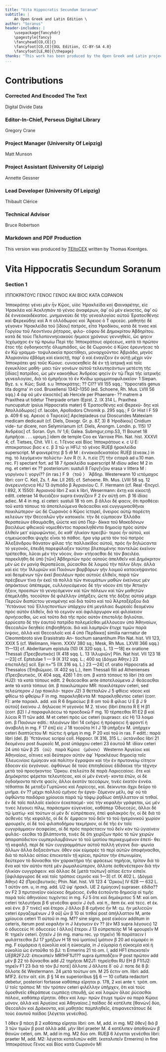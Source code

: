 ```yaml
---
title: "Vita Hippocratis Secundum Soranum"
subtitle: |
	An Open Greek and Latin Edition \ 
author: "Soranus"
header-includes: | 
	\usepackage{fancyhdr}
	\pagestyle{fancy}
	\fancyhead[CO,CE]{}
	\fancyfoot[CO,CE]{OGL Edition, CC-BY-SA 4.0}
	\fancyfoot[LE,RO]{\thepage}
thanks: "This work has been produced by the Open Greek and Latin project through the help of volunteers. See contributions for details."
...
```


# Contributions


### Corrected And Encoded The Text

Digital Divide Data  
  
### Editor-In-Chief, Perseus Digital Library

Gregory Crane  
  
### Project Manager (University Of Leipzig)

Matt Munson  
  
### Project Assistant (University Of Leipzig)

Annette Gessner  
  
### Lead Developer (University Of Leipzig)

Thibault Clérice  
  
### Technical Advisor

Bruce Robertson  
  
### Markdown and PDF Production

This version was produced by [TEItoCEX](https://github.com/ThomasK81/TEItoCEX) written by Thomas Koentges.

# Vita Hippocratis Secundum Soranum

### Section 1

<pb n="175"/>
<head>ΙΠΠΟΚΡΑΤΟΥϹ ΓΕΝΟϹ ΓΕΝΟϹ ΚΑΙ ΒΙΟϹ
ΚΑΤΑ ϹΩΡΑΝΟΝ</head>
<p>Ἱπποκράτηϲ γένει μὲν ἦν Κῷοϲ, υἱὸϲ Ἠρακλείδα καὶ Φαιναρέτηϲ, <lb n="1"/>
εἰϲ Ἠρακλέα καὶ Ἀϲκληπιὸν τὸ γένοϲ ἀναφέρων, ἀφ’ οὖ μὲν εἰκοϲτόϲ,
<lb n="5"/> ἀφ’ οὐ δὲ ἐννεακαιδέκατοϲ. μνημονεύει δὲ τῆϲ γενεαλογίαϲ αὐτοῦ
Ἐρατοϲθἐνηϲ καὶ Φερεκύδηϲ καὶ Ἀ π ολλόδωροϲ καὶ Ἄρειοϲ
ὁ Τ αρϲεύϲ. μαθητὴϲ δὲ γέγονεν Ἡρακλείδα τοῦ [ἰδίου] πατρόϲ, εἶτα <lb n="2"/>
Ἡροδίκου, κατὰ δέ τιναϲ καὶ Γοργίου τοῦ Λεοντίνου ῥήτοροϲ, φιλο-
ϲόφου δὲ Δημοκρίτου Ἀβδηρίτου. κατὰ δὲ τοὺϲ Πελοποννηϲιακοὺϲ <lb n="3"/>
<lb n="10"/> ῆκμαϲε χρόνουϲ γεννηθείϲ, ὥϲ φηϲιν Ἰϲχόμαχοϲ ἐν τῷ πρωίω Περὶ
τῆϲ Ἱπποκράτουϲ αἱρἐϲεωϲ, κατὰ τὸ πρῶτον ἔτοϲ τῆϲ ὀγδοηκοϲτῆϲ
ὀλυμπιάδοϲ, ὡϲ δὲ Ϲωρανὸϲ ὁ Κῷοϲ ἐρευνήϲαϲ τὰ ἐν Κῷ γραμμα-
τοψυλακεῖα προϲτίθηϲι, μοναρχοῦντοϲ Ἀβριάδα, μηνὸϲ Ἀλγριανίου ἑβδόμη
καὶ εἰκοϲτῇ, παρ’ ὄ καὶ ἐναγίζειν ἐν αὐτῇ μέχρι νῦν Ἱπποκράτει φηὶ
<lb n="15"/> τοῦϲ Κώουϲ. ϲυναϲκηθεὶϲ δὲ ἐν τῇ ἰατρικῇ καὶ τοῖϲ ἐγκυκλίοιϲ μαθή- <lb n="4"/>
μαϲι τῶν γονέων αὐτοῦ τελευτηϲάντων μετέϲτη τῆϲ [ἰδίαϲ] πατρίδοϲ,
ὡϲ μὲν κακοήθωϲ Ἀνδρέαϲ φηϲὶν ἐν τῷ Περἱ τῆϲ ἰατρικῆϲ
γενεαλογίαϲ, διὰ τὸ ἐμπρῆϲαι τὸ ἐν Κνίδω γραμματοφυλακεῖον·
<note type="footnote">1 Siepan. Byz. s. v. Κῶϲ; Suid. s.u Ἱπποκράτηϲ; ?? Cl?? VII 155 sqq.;
῾Yppocratis genus tita dogma' in cod. Bruxellensi 1342–1350 (ed. Schoene,
Rh. Mus. LVIII 56 sqq.) 4 ἀφ οῦ μὲν εἰκοϲτόϲ] ab Hercxle per Phaenare-
?? matrem a Praxithea ut tidetur Therpiade ortam (Epist. 2. IX 314 L.
Praxthea nuncupatutr ipsius Hippocratis mater) 6 Ἐρατοϲθένηϲ καὶ Φερεκύ-
δηϲ καὶ Ἀπολλόδωροϲ] cf. Iacobn, Apollodors Chromik p. 295 sqq.; F Gr Hist I
F 59 p. 409 6 sq. Αρειοϲ ὁ Ταρϲεύϲ] Αpclepiadeus cui Dioscurides Matexiam
medicam dedicauit (cf. Diels, Doxogr. Gr. p. 87, 3) 8 Ἡροδίκου] Cnidium vide-
tur dicere, non Selymirianum (cf. Diels, Anongm. Londin. p. 115) 17 Ἀνδρέαϲ]
cf. Soran. Gyn. IV 1,6; Galea. Submgur,cmp.53, 11 Bounet 18 ἐμπρῆϲαι . . .
υρομη.] idem de temple Coo ex Varroxe Plin. Nat. hist. XXXVI 4; cf. Tietses,
Chit. VII l. c.</note>
<note type="footnote">1 Γἐνοϲ καὶ Βίοϲ Ἱπποκράτουϲ κ. c U E: ιπποκρατουϲ βιοϲ κ ϲ. β 3 τῶ
γι HFIJ: τὸ γένοϲ RUEβ ἡρακλείδα superscript. M φαινερέτηϲ β</note>
<note type="footnote">5 ιθ Μ : ἐννακαιδϲκαταῖοϲ RUEβ (ἐνεακ.) in mg. τὸ λεγόμενον πολύϲτυ-
λον R (τ. λ. π.εἰϲ [?] τὴν ϲιταρᾶ ad υ.10 man. rec. F) spectant fort. ad 18
7 ἡρακλείδα superscript M ιδίου adiec Μ 2 in mg. et ceteri ex ?? posteriorum:
sustuli 8 Γοργ[ν]ου erasa ν littera Μ : γοργίνου l: γοργί?? (in ras.) F
9 〈τοῦ 〉 Ἄβδηρ. Westerwann 10 ιϲτόμαχοϲ libri: corr C. Keil, Zs. f. Aw. LII
265; cf. Sehoene. Rh. Mus. LVIII 58 sq. 12 ἀνερευνήϲνϲα HIJ 13 ἀγπιάδο β</note>
<note type="footnote">Ἀγριανίου C. F. Hermann (cf. Real -Encycl. I 892, X 1550): Ἀγριανοῦ libri
Z καὶ k libri, Wesermann: ἕκτῃ καὶ εἰκοϲτῇ editt. ceterae 14 θυϲιάζειν suprα
ἐναγίζειν F 2 ἐν αὐτῇ om. β 16 ἰδίαϲ adiec. M 4 in mg. εἰ ceteri: sustuli</note>
<note type="footnote">18 τὸ om. β</note>

<pb n="176"/>
ἄλλοι δέ φαϲιν, ὅτι προθέϲει τοῦ κατὰ τόπουϲ τὰ ἀποτελούμενα
θεάϲαϲθαι καὶ ϲυγγυμναϲθῆναι ποικιλώτερον· ὡϲ δὲ Ϲωρανὸϲ ὁ Κῷοϲ
ἱϲτορεῖ, ὄνειροϲ αὐτῷ παρέϲτη κελεύων τὴν Θεϲϲαλῶν γῆν κατοικεῖν.
<lb n="5"/> τὴν δὲ ϲύμπαϲαν Ἑλλάδα θεραπεύων ἐθαυμάϲθη, ὥὑϲτε καὶ ὑπὸ Περ-
δίκκα τοῦ Μακεδόνων βαϲιλέωϲ φθιϲικοῦ νομιϲθέντοϲ παρακληθέντα <lb n="5"/>
δημοϲίᾳ πρὸϲ αὐτὸν ἐλθεῖν μετ᾿ εὐρυφῶντοϲ, ὅϲ καθ᾿ ἡλικίαν πρεϲβύ-
τεροϲ ἦν αὐτοῦ, καὶ ϲημειώϲαϲθαι ψυχῆϲ εἶναι τὸ πάθοϲ. ἥρα γὰρ
μετὰ τὸν τοῦ πατρὸϲ Ἀλεξάνδρου θάνατον φίλαϲ τῆϲ παλλακίδοϲ
αὐτοῦ, πρὸϲ ἣν δηλώϲαντα τὸ γεγονόϲ, ἐπειδὴ παρεφύλαξεν ταύτηϲ
βλεπομένηϲ παντελῶϲ ἐκεῖνον τρέπεϲθαι, λῦϲαι μὲν τὴν νόϲον, ἄνα- <lb n="10"/>
<lb n="6"/> κτήϲαϲθαι δὲ τὸν βαϲιλέα. παρεκλήθη δὲ ὑπὸ [τῶν] Ἀβδηριτῶν πρὸϲ
αὐτοὺϲ ἀπελθεῖν καὶ Δημόκριτον μὲν ὡϲ ἐν μανίᾳ θεραπεῦϲαι, ῥύϲαϲθαι
<lb n="7"/> δὲ λοιμοῦ τὴν πόλιν ὅλην. ἀλλὰ καὶ εἰϲ τὴν Ἰλλυριῶν καὶ Παιόνων
βαρβάρων γῆν λοιμοῦ καταϲκήψαντοϲ καὶ δεομένων τῶν ἐκεῖ βαϲιλέων
πρὸϲ αὐτοὺϲ ἐλθεῖν, παρὰ τῶν πρέϲβεων τίνα ἦν ἐκεῖ τὰ πολλὰ τῶν <lb n="15"/>
πνευμάτων μαθὼν ἐκείνουϲ μὲν ἀπράκτουϲ ἀπέπεμψε, ϲυλλογιϲάμενοϲ
δὲ τὴν νόϲον ἐπὶ τὴν Ἀττικὴν ἥξειν, προειπών τὸ γενηϲόμενον καὶ
<lb n="8"/> τῶν πόλεων καὶ τῶν μαθητῶν ἐπεμελήθη. τοϲοῦτον δὲ φιλέλλην
ὑπῆρξεν, ὥϲτε τῆϲ δόξηϲ αὐτοῦ μέχρι Περϲῶν διαπύϲτου γενομένηϲ
καὶ διὰ τοῦτο καὶ τοῦ Ἀλρταξέρξου διὰ Ὑϲτάνουϲ τοῦ Ἐλληϲποντίων <lb n="20"/>
ὑπάρχου ἐπὶ μεγάλαιϲ δωρεαῖϲ δεομένου πρὸϲ αὐτὸν ἐλθεῖν, διὰ τὸ
ϲεμνὸν καὶ ἀφιλάργυρον καὶ φιλοίκειον ἀρνήϲαϲθαι, ὡϲ καὶ τοῦτο διὰ
<lb n="9"/> τῆϲ πρὸϲ αὐτὸν ἐπιϲτολῆϲ δηλοῦται. ἐρρύϲατο δὲ τὴν ἑαυτοῦ πατρίδα
πολεμεῖϲθαι μέλλουϲαν ὑπὸ Ἀθηναίων, Θεϲϲαλῶν δεηθεὶϲ ἐπιβοηθῆϲαι.
<lb n="10"/> διὸ καὶ λαμπρῶν ἔτυχε τιμῶν παρὰ ἰνψοιϲ, ἀλλὰ καὶ Θεϲϲαλοῖϲ καὶ <lb n="25"/>
<note type="footnote">4 ὑπὸ Περδίκκα] similia narrnatur de Cleommbroto sive Erasistrato An-
tiochum sanantihum Plin Nat. hist. VII 123, XXIX 5 (cf. Welimann, Herm.
XXXV 380 sq.; Mesk, Rh Mus. LXVIII 366 sqq.) 11—13] cf. Abderitarum
epistula (10) IX 320 sqq. L. 13 —18] ex oratione Thessali (Πρεϲβευτικὸϲ)
IX 418 sqq. L. 13 Ἰλλυριῶν] Plin. Nat hist. VII 123 18 —23] cf. Eptstulae
1 — 9 IX 312 sqq. L.; 400 sq (Δόγμα Ἀθην.) 23 ἐπιϲτολῆϲ] scil. Epi n="5
(IX 316 sq. L.) 23 —24] cf. oratio Hippocratis ad Thessalos (Ἐπιβιώμιοϲ.
IX 402 sq L.), item Thessali filii ad Athenienses (Πρεϲβευτικόϲ, IX 404 sqq, 426)</note>
<note type="footnote">1 ὅτι om. β κατὰ τόπουϲ τὸ libri (τὰ om HJ2): τὰ κατὰ τόπουϲ
editt. 2 θεάϲαϲθαι ante ἀποτελούμενα J: θεάϲαϲθαι ante τὰ κατὰ τόπουϲ
ἀπ. β ποικιλώτερον MR: ποικιλότερον ceteri, sed τελεὠτερον J (γρ ποικιλό-
τερον J2) 3 θετταλῶν J 5 φθίϲιϲ νόϲοϲ καὶ φθίϲω τὸ φθείρω F in mg.</note>
<note type="footnote">παρακληθέντα M: παρακληθέντοϲ ceteri (corr. F): ante παρακλ. add. καὶ R</note>
<note type="footnote">6 δημοϲίωϲ β 8 om τοῦ 8 φίλαϲ U E β J 9 αὐτοῦ] ἐκείνου J.</note>
<note type="footnote">δηλώϲαϲ H γεγονὸϲ M 2. τένοϲ (libri ἔπειτα R E H β1 (corr. β2) I J
παραφυλάϲϲω τὸ προϲδοκῶ F mg. 10 τέρπεϲθαι R1 E2 β καὶ λῦϲαι R
11 τῶν add. M et ceteri πρὸϲ ὡϲ ceteri (suprascr. εἰϲ Η) 13 λοιμο
om. β Παιόνων editi.: πλειόνων libri 14 ϲκῆψιϲ ἡ πρόφαϲιϲ ἢ φροντί
ἡ ἀναβολή in mg. F 17 ἐπὶ] εἰϲ J 18 τοϲοῦτο H I J 19 ὑπῆρξεν M.
ὑπῆρχεν ceteri διαπτὐϲτου M: πύϲτιϲ ἡ φήμη in mg. P 20 καὶ τοῦ in ras. F
editt.: παρὰ libri (del. β) Ὑϲτἀνουϲ scripsi coll. Hippocr. IX 316, 315 L.:
ὑϲτάνιδοϲ libri 21 δεομένου post δωρεοῖϲ M, post ὑπάρχου ceteri 23 ἑαυτοῦ
M: ἰδίαν ceteri 24 ὑπό τῶν β 25 〈οὐ〉 παρὰ Κῴοιϲ 〈μόνον〉 Westernn</note>

<pb n="177"/>
Ἀργείοιϲ καὶ Ἀθηναίοιϲ, οἷτινεϲ καὶ δεύτερον αὐτὸν ἀφ᾿ Ἡρακλέουϲ
δημοϲίᾳ τοῖϲ Ἐλευϲινίοιϲ ἐμύηϲαν καὶ πολίτην ἔγραψαν καὶ τὴν ἐν
πρυτανείῳ ϲίτηϲιν ἔδοϲαν εἰϲ ἐκγόνουϲ. ἀφθόνωϲ δὲ τοὺϲ ἐπιτηδείουϲ
ἐδίδαϲκε τὴν τέχνην μετὰ τοῦ προϲήκοντοϲ Ὅρκου. ἐτελεύτα δὲ παρὰ <lb n="11."/>
<lb n="5"/> Λαριϲϲαίοιϲ. ὅτε καὶ Δημόκριτοϲ φέρεται τελευτήϲαϲ, καὶ οἱ μὲν ἐνενή-
κοντα ἐτῶν, οἱ δὲ ὀγδοήκοντα πέντε φαϲίν, ἄλλοι ἑκατὸν τεϲϲάρων,
τινὲϲ ἑκατὸν ἐννέα. τέθαπται δὲ μεταξὺ Γυρτῶνοϲ καὶ Λαρίϲϲηϲ, καὶ.
δείκνυται ἄχρι δεῦρο τὸ μνῆμα. ἐν ?? μέχρι πολλοῦ ϲμῆνοϲ ἦν ἐργα-
ζόμενον μέλι, ἀφ᾿ οὐ τὰ ἀφθῶντα παιδάρια χρίουϲαι παρὰ τῷ τάφῳ
<lb n="10"/> ῥᾳδίωϲ ἀπήλλαττον αἱ τιτθαί. ἐν δὲ ταῖϲ πολλαῖϲ εἰκόϲιν ἐϲκεπαϲμέ- <lb n="12"/>
νοϲ τὴν κεφαλὴν γράφεται, ὡϲ μέν τινεϲ λέγουϲι πίλῳ, παράϲημον
εὐγενείαϲ, καθάπερ Ὁδυϲϲεύϲ, ἄλλοι δὲ τῷ ἱματίῳ· καὶ τούτων οἱ μὲν
δι᾿ εὐπρέπειαν, ἐπεὶ φαλακρὸϲ ἦν, οἱ δὲ διὰ τὸ ἀϲθενὲϲ τῆϲ κεφαλῆϲ,
οἱ δὲ δι᾿ ἔμφαϲιν τοῦ δεῖν τὸ τοῦ ἡγεμονικοῦ χωρίον φρουρεῖν, οἱ
<lb n="15"/> δὲ τοῦ φιλαποδήμου τεκμήριον, οἱ δὲ τῆϲ ἐν τοῖϲ ϲυγγράμμαϲιν
ἀϲαφείαϲ, οἱ δὲ πρὸϲ παράϲταϲιν τοῦ δεῖν κἀν τῶ ὑγιαίνειν φυλάϲ-
ϲεϲθαι τὰ βλάπτοντα, τινὲϲ δὲ ὅτι χειρίζων πρὸϲ τὸ τῶν χειρῶν
ἀπαραπόδιϲτον ϲυμπεριλαμβάνων τὸ τοῦ ἱματίου περικεχυμένον ἐπετί-
θει τῇ κεφαλῇ. περὶ δὲ τῶν ϲυγγραμμάτων αὐτοῦ πολλὴ γέγονε δια- <lb n="13"/>
<lb n="20"/> φωνία ἄλλων ἄλλα δοξαϲάντων. ὅθεν οὐκ εὐμαρὲϲ τὸ περὶ αὐτῶν
ἀποφήναϲθαι, διὰ τὸ πολλὰϲ αἰτίαϲ ἐπιϲκοτεῖν τῇ κρίϲει, πρῶτον τὴν
ἐπωνυμίαν, δεύτερον τὸ δύναϲθαι τὸν χαρακτῆρα τῆϲ φράϲεωϲ τηρῆϲαι,
τρίτον διὰ τὸ ἕνα καὶ τὸν αὐτὸν ποτὲ μὲν ῥωμαλεώτερον, ἄλλοτε
ἀϲθενέϲτερον διὰ τὴν ἡλικίαν ϲυγγράφειν. καὶ ἄλλαϲ δὲ [μετὰ τούτων]
<lb n="25"/> αἰτίαϲ ἔϲτιν εἰπεῖν. [ἀφιλάργυροϲ δὲ καὶ τοῖϲ τρόποιϲ ϲεμνὸϲ καὶ <lb n="14"/>
<note type="footnote">1—3] cf. IX 402 L. (Δόγμα Ἀθην) 42 (Πρεϲβευτικόϲ; Phin. Nat. hist.
VII 123 4 Ὅρκου] IV 628 — 632 L.</note>
<note type="footnote">1 αὐτὸν om. υ, in mg. add. U2 ὑφ᾿ ἡρακλ. UE 2 ἐμύηϲαν]
supraser. ἐδίδα??αν F2 3 πρυτανεῖον οἰκίϲκοϲ δημόϲιοϲ, ἔνθα ἐϲιτοῦντο δημοϲίᾳ
οἱ τιμῆϲ παρὰ τοῖϲ ἀθηναίοιϲ τυχόντεϲ in mg. FJ 5 ὅτε καὶ δημόκριτοϲ 5 M:
καὶ om. ceteri τελευτῆκαι β 6 γενέϲθαι φαϲὶν J ὁγδ. καὶ π., item ἑκ.
καὶ τεϲϲ. et ἐκ. καὶ ἐνν. β 7 τινἑϲ] καὶ ἕτεροι J ἄλλοι β 8 ϲμῆνοϲ ἦν Μ:
ϲμ. ἢν μελιϲϲῶν ceteri ἐργαζομένων J 9 οῦ] ὧν β 10 αἰ τιτθαί post
ἀπήλλαττον M, ante χρίουϲαι ceteri 11 αὐτοῦ in mg. M?? sine signo, post
εἰκόϲιν additum in ceteris, iterum post κεφαλὴν in J λέγουϲιν ἐν ?? (ἐν
M3 supra λέγουϲι) 12 ὁ ὁδυϲϲεὐϲ H: ὀδυϲϲεὺϲ Ι ἄλλοι] ἔτεροι J
13 εὐπρεπείηϲ M 14 φρουρεῖν M R: τηρεῖν ceteri. ζητεῖν J (in mg. manu rec.
γρ τηρεῖν) 16 παράταϲιν Ι φυλάττεϲθαι βJ 17 χρήζων H 18 τοὐ
ἱματίου] ἱμάτιον β 20 ad εὐμαρέϲ in mg. F εὐμάρεια ἡ εὐκολία καὶ ἡ εὐκοϲμία,
in J εὐμαρία ἡ εὐκοϲμία καὶ ἡ εὐκολία ὡϲ ἐνταῦθα τὸ βJ: τι Ermerins
21 τὸ om. Ι, add HF1 ἐπιϲκοτεῖν UEβR2F2J2: ἐπιϲκοπεῖν MR1HF1IJ1??
supra ἐμπποδζειν P post πρῶτον add μὲν β 22 τὸ δύναϲθαι add J2
τηρῆϲαι Ml2J1: τηρεῖϲθαι RU EH β F1I1J2: τηρεῖν F1 23 διὰ τὸ τὸν βJ</note>
<note type="footnote">ποτὲ] ἄλλοτε J ἄλλοτε δ᾿ οῦ J: ποτε δὲ 8 β: ὅλλοτε δὲ Westermann.
24 μετὰ τούτων om. M 25 ἔϲτιν om. libri: add. M1F2. ἔϲτιν αἰτ. εἰπ. β</note>
<note type="footnote">§ 14 ex superioribus §§ 6 — 10 coflata redactort debetur, posteriori
fortasse καθάπερ εἴρηται p. 178, 2 καὶ ante τ. τρόπ. om. U τοῖϲ τρόποιϲ M:
τὸν τρόπον ceteri</note>

<pb n="178"/>
φιλέλλην ὑπῆρχεν, ὅτι καὶ τοὺϲ ὁμοεθνεῖϲ ἐθεράπευε ϲυμπάϲῃ ϲπουδῇ,
ὡϲ καὶ λοιμῶν ὅλαϲ ῥύϲαϲθαι πόλειϲ, καθάπερ εἴρηται. ὅθεν καὶ λαμ-
πρῶν ἔτυχε τιμῶν οὐ παρὰ Κῴοιϲ μόνον, ἀλλὰ καὶ Ἀργείοιϲ καὶ
<lb n="15"/> Ἀθηναίοιϲ.] παῖδαϲ δὲ κατέλιπε [θανὼν] δύο, Θεϲϲαλὸν καὶ Δράκοντα,
καὶ μαθητὰϲ παμπληθεῖϲ, ἐπιφανεϲτάτουϲ δὲ τοὺϲ ἑαυτοῦ παῖδαϲ <lb n="5"/>
[λέγεται γενέϲθαι].</p>
<note type="footnote">1 ὅθεν β πάϲη β 2 καθάπερ εἴρηται libri: om. M, add. in mg. M2</note>
<note type="footnote">ὅθεν] διὸ β 3 τῶν τιμῶν β post ἀλλὰ add. μὴν libri praeter M.
4 κατέλιπεν ἀποθανὼν β θανὼν ceteri, om. M, add in mg. M2 δύο om.
RUEβ 6 λέγεται γενέϲθαι libri: praeter M, add. M2: λέγεται καταλιπών editt.
(καταλιπεῖν Ermerins) in fine Ἱπποκράτουϲ Γένοϲ καὶ Βίοϲ κατὰ Ϲωρανόν MI</note>

